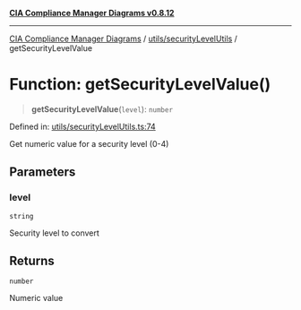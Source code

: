 [**CIA Compliance Manager Diagrams v0.8.12**](../../../README.md)

***

[CIA Compliance Manager Diagrams](../../../modules.md) / [utils/securityLevelUtils](../README.md) / getSecurityLevelValue

# Function: getSecurityLevelValue()

> **getSecurityLevelValue**(`level`): `number`

Defined in: [utils/securityLevelUtils.ts:74](https://github.com/Hack23/cia-compliance-manager/blob/e7811142a771ec75716a7ce3a0d60f18cb91cd06/src/utils/securityLevelUtils.ts#L74)

Get numeric value for a security level (0-4)

## Parameters

### level

`string`

Security level to convert

## Returns

`number`

Numeric value
